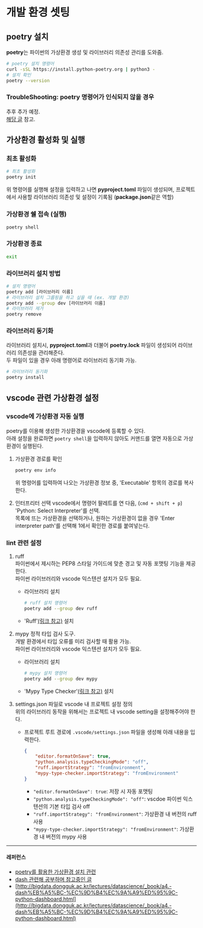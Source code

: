 # 개발 환경 셋팅

## poetry 설치
**poetry**는 파이썬의 가상환경 생성 및 라이브러리 의존성 관리를 도와줌.

```bash
# poetry 설치 명령어
curl -sSL https://install.python-poetry.org | python3 -
# 설치 확인
poetry --version
```
### TroubleShooting: poetry 명령어가 인식되지 않을 경우
추후 추가 예정.  
[해당 글](https://takeknowledge.tistory.com/145) 참고.

## 가상환경 활성화 및 실행
### 최초 활성화
```bash
# 최초 활성화
poetry init
```
위 명령어를 실행해 설정을 입력하고 나면 **pyproject.toml** 파일이 생성되며, 프로젝트에서 사용할 라이브러리 의존성 및 설정이 기록됨  (**package.json**같은 역할)  

### 가상환경 쉘 접속 (실행)
```bash
poetry shell
```

### 가상환경 종료
```bash
exit
```

### 라이브러리 설치 방법
```bash
# 설치 명령어
poetry add [라이브러리 이름]
# 라이브러리 설치 그룹핑을 하고 싶을 때 (ex. 개발 환경)
poetry add --group dev [라이브러리 이름]
# 라이브러리 제거
poetry remove
```

### 라이브러리 동기화 
라이브러리 설치시, **pyproject.toml**과 더불어 **poetry.lock** 파일이 생성되어 라이브러리 의존성을 관리해준다.   
두 파일이 있을 경우 아래 명령어로 라이브러리 동기화 가능.
```bash
# 라이브러리 동기화
poetry install
```

## vscode 관련 가상환경 설정
### vscode에 가상환경 자동 실행
poetry를 이용해 생성한 가상환경을 vscode에 등록할 수 있다.  
아래 설정을 완료하면 `poetry shell`을 입력하지 않아도 커맨드를 열면 자동으로 가상환경이 실행된다.
1. 가상환경 경로를 확인 
    ```bash
    poetry env info
    ```
    위 명령어를 입력하여 나오는 가상환경 정보 중, 'Executable' 항목의 경로를 복사한다.  
  
2. 인터프리터 선택
vscode에서 명령어 팔레트를 연 다음, (`cmd + shift + p`)  
'Python: Select Interpreter'를 선택.  
목록에 뜨는 가상환경을 선택하거나, 원하는 가상환경이 없을 경우 'Enter interpreter path'를 선택해 1에서 확인한 경로를 붙여넣는다.

### lint 관련 설정
1. ruff  
파이썬에서 제시하는 PEP8 스타일 가이드에 맞춘 경고 및 자동 포맷팅 기능을 제공한다.  
파이썬 라이브러리와 vscode 익스텐션 설치가 모두 필요.
    - 라이브러리 설치
        ```bash
        # ruff 설치 명령어
        poetry add --group dev ruff
        ```
    - 'Ruff'[(링크 참고)](https://marketplace.visualstudio.com/items?itemName=charliermarsh.ruff) 설치

2. mypy
정적 타입 검사 도구.  
개발 환경에서 타입 오류를 미리 검사할 때 활용 가능.  
파이썬 라이브러리와 vscode 익스텐션 설치가 모두 필요.  
    - 라이브러리 설치
        ```bash
        # mypy 설치 명령어
        poetry add --group dev mypy
        ```
    - 'Mypy Type Checker'[(링크 참고)](https://marketplace.visualstudio.com/items?itemName=ms-python.mypy-type-checker) 설치

3. settings.json 파일로 vscode 내 프로젝트 설정 정의  
위의 라이브러리 동작을 위해서는 프로젝트 내 vscode setting을 설정해주어야 한다.  
    - 프로젝트 루트 경로에 `.vscode/settings.json` 파일을 생성해 아래 내용을 입력한다.
        ```json
        {
            "editor.formatOnSave": true,
            "python.analysis.typeCheckingMode": "off",
            "ruff.importStrategy": "fromEnvironment",
            "mypy-type-checker.importStrategy": "fromEnvironment"
        }
        ```
        - `"editor.formatOnSave": true`: 저장 시 자동 포맷팅
        - `"python.analysis.typeCheckingMode": "off"`: vscdoe 파이썬 익스텐션의 기본 타입 검사 off
        - `"ruff.importStrategy": "fromEnvironment"`: 가상환경 내 버전의 ruff 사용
        - `"mypy-type-checker.importStrategy": "fromEnvironment"`: 가상환경 내 버전의 mypy 사용

---
#### 레퍼런스
- [poetry를 활용한 가상환경 설치 관련](https://sjquant.tistory.com/93)
- [dash 관련해 공부하며 참고중인 글](https://abluesnake.tistory.com/152)
- [http://bigdata.dongguk.ac.kr/lectures/datascience/_book/a4.-dash%EB%A5%BC-%EC%9D%B4%EC%9A%A9%ED%95%9C-python-dashboard.html](http://bigdata.dongguk.ac.kr/lectures/datascience/_book/a4.-dash%EB%A5%BC-%EC%9D%B4%EC%9A%A9%ED%95%9C-python-dashboard.html)
